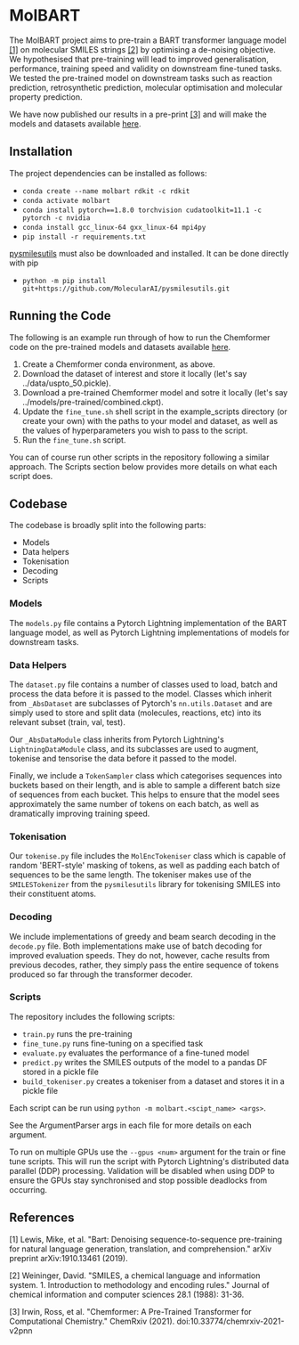 # MolBART

The MolBART project aims to pre-train a BART transformer language model [[1]](#1) on molecular SMILES strings [[2]](#2) by optimising a de-noising objective. We hypothesised that pre-training will lead to improved generalisation, performance, training speed and validity on downstream fine-tuned tasks. We tested the pre-trained model on downstream tasks such as reaction prediction, retrosynthetic prediction, molecular optimisation and molecular property prediction.

We have now published our results in a pre-print [[3]](#3) and will make the models and datasets available [here](https://az.box.com/s/7eci3nd9vy0xplqniitpk02rbg9q2zcq).


## Installation

The project dependencies can be installed as follows:
- `conda create --name molbart rdkit -c rdkit`
- `conda activate molbart`
- `conda install pytorch==1.8.0 torchvision cudatoolkit=11.1 -c pytorch -c nvidia`
- `conda install gcc_linux-64 gxx_linux-64 mpi4py`
- `pip install -r requirements.txt`

[pysmilesutils](https://github.com/MolecularAI/pysmilesutils) must also be downloaded and installed. It can be done directly with pip
- `python -m pip install git+https://github.com/MolecularAI/pysmilesutils.git`


## Running the Code

The following is an example run through of how to run the Chemformer code on the pre-trained models and datasets available [here](https://az.box.com/s/7eci3nd9vy0xplqniitpk02rbg9q2zcq).

1. Create a Chemformer conda environment, as above.
1. Download the dataset of interest and store it locally (let's say ../data/uspto_50.pickle).
1. Download a pre-trained Chemformer model and sotre it locally (let's say ../models/pre-trained/combined.ckpt).
1. Update the `fine_tune.sh` shell script in the example_scripts directory (or create your own) with the paths to your model and dataset, as well as the values of hyperparameters you wish to pass to the script.
1. Run the `fine_tune.sh` script.

You can of course run other scripts in the repository following a similar approach. The Scripts section below provides more details on what each script does.


## Codebase

The codebase is broadly split into the following parts:
* Models
* Data helpers
* Tokenisation
* Decoding
* Scripts

### Models

The  `models.py` file contains a Pytorch Lightning implementation of the BART language model, as well as Pytorch Lightning implementations of models for downstream tasks.

### Data Helpers

The `dataset.py` file contains a number of classes used to load, batch and process the data before it is passed to the model. Classes which inherit from `_AbsDataset` are subclasses of Pytorch's `nn.utils.Dataset` and are simply used to store and split data (molecules, reactions, etc) into its relevant subset (train, val, test).

Our `_AbsDataModule` class inherits from Pytorch Lightning's `LightningDataModule` class, and its subclasses are used to augment, tokenise and tensorise the data before it passed to the model.

Finally, we include a `TokenSampler` class which categorises sequences into buckets based on their length, and is able to sample a different batch size of sequences from each bucket. This helps to ensure that the model sees approximately the same number of tokens on each batch, as well as dramatically improving training speed.

### Tokenisation

Our `tokenise.py` file includes the `MolEncTokeniser` class which is capable of random 'BERT-style' masking of tokens, as well as padding each batch of sequences to be the same length. The tokeniser makes use of the `SMILESTokenizer` from the `pysmilesutils` library for tokenising SMILES into their constituent atoms.

### Decoding

We include implementations of greedy and beam search decoding in the `decode.py` file. Both implementations make use of batch decoding for improved evaluation speeds. They do not, however, cache results from previous decodes, rather, they simply pass the entire sequence of tokens produced so far through the transformer decoder.

### Scripts

The repository includes the following scripts:
* `train.py` runs the pre-training 
* `fine_tune.py` runs fine-tuning on a specified task
* `evaluate.py` evaluates the performance of a fine-tuned model
* `predict.py` writes the SMILES outputs of the model to a pandas DF stored in a pickle file
* `build_tokeniser.py` creates a tokeniser from a dataset and stores it in a pickle file

Each script can be run using `python -m molbart.<scipt_name> <args>`.

See the ArgumentParser args in each file for more details on each argument.

To run on multiple GPUs use the `--gpus <num>` argument for the train or fine tune scripts. This will run the script with Pytorch Lightning's distributed data parallel (DDP) processing. Validation will be disabled when using DDP to ensure the GPUs stay synchronised and stop possible deadlocks from occurring.


## References

<a id="1">[1]</a>
Lewis, Mike, et al.
"Bart: Denoising sequence-to-sequence pre-training for natural language generation, translation, and comprehension."
arXiv preprint arXiv:1910.13461 (2019).

<a id="2">[2]</a>
Weininger, David.
"SMILES, a chemical language and information system. 1. Introduction to methodology and encoding rules."
Journal of chemical information and computer sciences 28.1 (1988): 31-36.

<a id="3">[3]</a>
Irwin, Ross, et al.
"Chemformer: A Pre-Trained Transformer for Computational Chemistry."
ChemRxiv (2021). doi:10.33774/chemrxiv-2021-v2pnn
